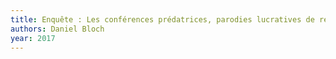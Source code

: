 ```yaml
---
title: Enquête : Les conférences prédatrices, parodies lucratives de rencontres scientifiques
authors: Daniel Bloch
year: 2017
---
```


